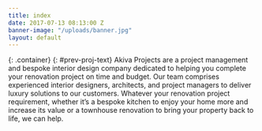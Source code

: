 ```yaml
---
title: index
date: 2017-07-13 08:13:00 Z
banner-image: "/uploads/banner.jpg"
layout: default
---
```


 <div id="prev-proj" mardown=1>
  {: .container}
   {: #prev-proj-text}
Akiva Projects are a project management and bespoke interior design company dedicated to helping you complete your renovation project on time and budget. Our team comprises experienced interior designers, architects, and project managers to deliver luxury solutions to our customers. Whatever your renovation project requirement, whether it’s a bespoke kitchen to enjoy your home more and increase its value or a townhouse renovation to bring your property back to life, we can help.
</div>               

